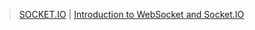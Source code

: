 > [SOCKET.IO](https://socket.io/docs/v4/tutorial/step-1) | [Introduction to WebSocket and Socket.IO](https://medium.com/goalist-blog/introduction-to-websocket-and-socket-io-efe5a76ea8c6)
